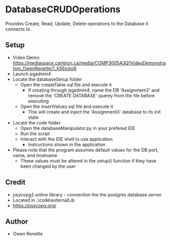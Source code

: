 # DatabaseCRUDOperations
Provides Create, Read, Update, Delete operations to the Database it connects to.
## Setup
* Video Demo: https://mediaspace.carleton.ca/media/COMP3005A3Q1VideoDemonstration_OwenRenette/1_h56zdoj8
* Launch pgadmin4
* Locate the databaseSetup folder
  * Open the createTable.sql file and execute it
    * If creating through pgadmin4, name the DB 'Assignment3' and remove the 'CREATE DATABASE' querey from the file before executing
  * Open the insertValues.sql file and execute it
    * This will create and inject the 'Assignment3' database to its init state
* Locate the code folder
  * Open the databaseManipulator.py in your prefered IDE
  * Run the script
  * Interact with the IDE shell to use application
    * Instructions shown in the application
* Please note that the program assumes default values for the DB port, name, and hostname
  * These values must be altered in the setup() function if they have been changed by the user
## Credit
* psycopg2 online library - connection the the postgres database server
* Located in .\code\externalLib
* https://psycopg.org/
## Author
* Owen Renette
